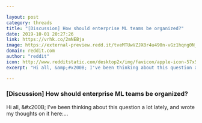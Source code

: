 ```yaml
---

layout: post
category: threads
title: "[Discussion] How should enterprise ML teams be organized?"
date: 2019-10-01 20:27:26
link: https://vrhk.co/2mNEBja
image: https://external-preview.redd.it/tveMTUwVZJX8r4u490n-vGz1hqng0N_S5vq5r3gKmvE.jpg?width=1200&height=294&auto=webp&s=8fcb8f870a70c3ca92b6c43a7e1075ff541d3507
domain: reddit.com
author: "reddit"
icon: http://www.redditstatic.com/desktop2x/img/favicon/apple-icon-57x57.png
excerpt: "Hi all, &amp;#x200B; I've been thinking about this question a lot lately, and wrote my thoughts on it here:..."

---
```


### [Discussion] How should enterprise ML teams be organized?

Hi all, &amp;#x200B; I've been thinking about this question a lot lately, and wrote my thoughts on it here:...
